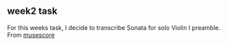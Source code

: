 ## week2 task
For this weeks task, I decide to transcribe Sonata for solo Violin I preamble. From [musescore](week2.mscz)
